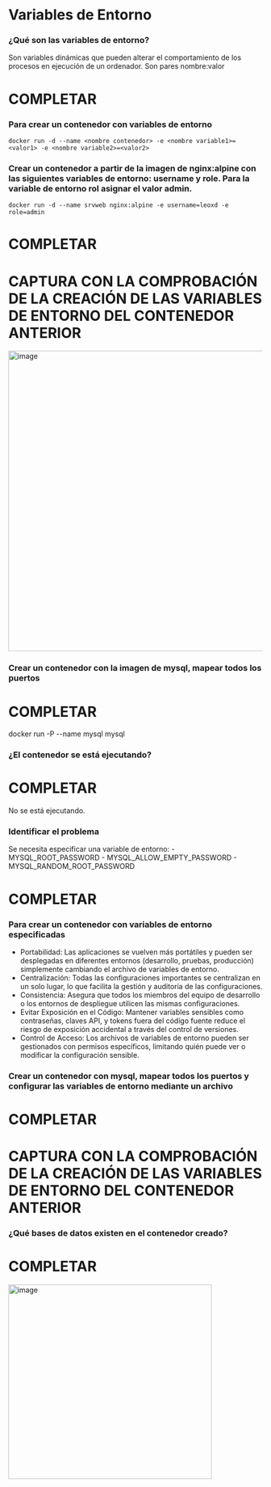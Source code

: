 # Variables de Entorno
### ¿Qué son las variables de entorno?
Son variables dinámicas que pueden alterar el comportamiento de los procesos en ejecución de un ordenador. Son pares nombre:valor
# COMPLETAR

### Para crear un contenedor con variables de entorno

```
docker run -d --name <nombre contenedor> -e <nombre variable1>=<valor1> -e <nombre variable2>=<valor2>
```

### Crear un contenedor a partir de la imagen de nginx:alpine con las siguientes variables de entorno: username y role. Para la variable de entorno rol asignar el valor admin.
```
docker run -d --name srvweb nginx:alpine -e username=leoxd -e role=admin
```
# COMPLETAR

# CAPTURA CON LA COMPROBACIÓN DE LA CREACIÓN DE LAS VARIABLES DE ENTORNO DEL CONTENEDOR ANTERIOR
<img width="992" height="595" alt="image" src="https://github.com/user-attachments/assets/b725db66-5de5-4baa-89f7-914cd804846d" />


### Crear un contenedor con la imagen de mysql, mapear todos los puertos
# COMPLETAR
docker run -P --name mysql mysql
### ¿El contenedor se está ejecutando?
# COMPLETAR
No se está ejecutando.
### Identificar el problema
Se necesita especificar una variable de entorno:
    - MYSQL_ROOT_PASSWORD
    - MYSQL_ALLOW_EMPTY_PASSWORD
    - MYSQL_RANDOM_ROOT_PASSWORD
# COMPLETAR

### Para crear un contenedor con variables de entorno especificadas
- Portabilidad: Las aplicaciones se vuelven más portátiles y pueden ser desplegadas en diferentes entornos (desarrollo, pruebas, producción) simplemente cambiando el archivo de variables de entorno.
- Centralización: Todas las configuraciones importantes se centralizan en un solo lugar, lo que facilita la gestión y auditoría de las configuraciones.
- Consistencia: Asegura que todos los miembros del equipo de desarrollo o los entornos de despliegue utilicen las mismas configuraciones.
- Evitar Exposición en el Código: Mantener variables sensibles como contraseñas, claves API, y tokens fuera del código fuente reduce el riesgo de exposición accidental a través del control de versiones.
- Control de Acceso: Los archivos de variables de entorno pueden ser gestionados con permisos específicos, limitando quién puede ver o modificar la configuración sensible.

### Crear un contenedor con mysql, mapear todos los puertos y configurar las variables de entorno mediante un archivo
# COMPLETAR

# CAPTURA CON LA COMPROBACIÓN DE LA CREACIÓN DE LAS VARIABLES DE ENTORNO DEL CONTENEDOR ANTERIOR 

### ¿Qué bases de datos existen en el contenedor creado?
# COMPLETAR
<img width="403" height="385" alt="image" src="https://github.com/user-attachments/assets/b9a96f99-60e8-43bd-a543-16588bcf3e9d" />

